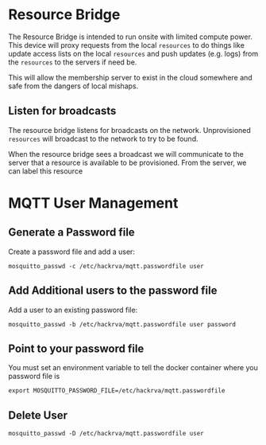 # Resource Bridge

The Resource Bridge is intended to run onsite with limited compute power.
This device will proxy requests from the local `resources` to do things like update access lists on the local `resources` and push updates (e.g. logs) from the `resources` to the servers if need be.

This will allow the membership server to exist in the cloud somewhere and safe from the dangers of local mishaps.

## Listen for broadcasts

The resource bridge listens for broadcasts on the network.
Unprovisioned `resources` will broadcast to the network to try to be found.

When the resource bridge sees a broadcast we will communicate to the server that a resource is available to be provisioned.
From the server, we can label this resource


# MQTT User Management
## Generate a Password file
Create a password file and add a user:
```
mosquitto_passwd -c /etc/hackrva/mqtt.passwordfile user
```

## Add Additional users to the password file
Add a user to an existing password file:
```
mosquitto_passwd -b /etc/hackrva/mqtt.passwordfile user password
```

 ## Point to your password file

You must set an environment variable to tell the docker container where you password file is
```
export MOSQUITTO_PASSWORD_FILE=/etc/hackrva/mqtt.passwordfile
```

## Delete User

```
mosquitto_passwd -D /etc/hackrva/mqtt.passwordfile user
```
